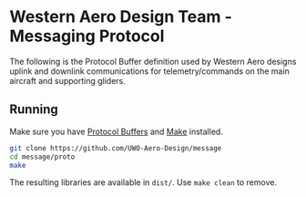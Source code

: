 # Western Aero Design Team - Messaging Protocol

The following is the Protocol Buffer definition used by Western Aero designs uplink and downlink communications for telemetry/commands on the main aircraft and supporting gliders.


## Running

Make sure you have [Protocol Buffers](https://developers.google.com/protocol-buffers) and [Make](https://www.gnu.org/software/make/) installed.

```sh
git clone https://github.com/UWO-Aero-Design/message
cd message/proto
make
```
The resulting libraries are available in `dist/`. Use `make clean` to remove.
